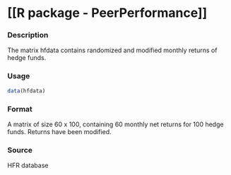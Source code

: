 # [[R package - PeerPerformance]]

### Description
The matrix hfdata contains randomized and modified monthly returns of hedge funds.

### Usage
```R
data(hfdata)
```

### Format
A matrix of size 60 x 100, containing 60 monthly net returns for 100 hedge funds. Returns have been modified.

### Source
HFR database